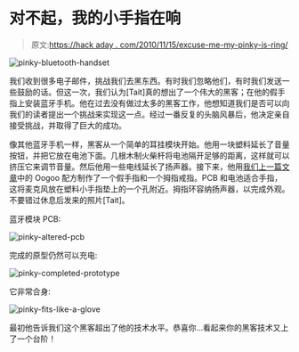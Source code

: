# 对不起，我的小手指在响

> 原文:[https://hack aday . com/2010/11/15/excuse-me-my-pinky-is-ring/](https://hackaday.com/2010/11/15/excuse-me-my-pinky-is-ringing/)

![](../Images/c46bb9758cecef7873b17b033f07093a.png "pinky-bluetooth-handset")

我们收到很多电子邮件，挑战我们去黑东西。有时我们忽略他们，有时我们发送一些鼓励的话。但这一次，我们认为[Tait]真的想出了一个伟大的黑客；在他的假手指上安装蓝牙手机。他在过去没有做过太多的黑客工作，他想知道我们是否可以向我们的读者提出一个挑战来实现这一点。经过一番反复的头脑风暴后，他决定亲自接受挑战，并取得了巨大的成功。

像其他蓝牙手机一样，黑客从一个简单的耳挂模块开始。他用一块塑料延长了音量按钮，并把它放在电池下面。几根木制火柴杆将电池隔开足够的距离，这样就可以挤压它来调节音量。然后他用一些电线延长了扬声器。接下来，他用[我们上一篇文章](http://hackaday.com/2010/10/11/oogoo-a-home-made-sugru-substitute/)中的 Oogoo 配方制作了一个假手指和一个拇指戒指。PCB 和电池适合手指，这将麦克风放在塑料小手指垫上的一个孔附近。拇指环容纳扬声器，以完成外观。不要错过休息后发来的照片[Tait]。

蓝牙模块 PCB:

![](../Images/6b24183937635afcfa7708d31abca420.png "pinky-altered-pcb")

完成的原型仍然可以充电:

![](../Images/0e5ba314eb691e96569eefab1c038614.png "pinky-completed-prototype")

它非常合身:

![](../Images/72fe0f813d7a9c9f5d5d5311af3e8862.png "pinky-fits-like-a-glove")

最初他告诉我们这个黑客超出了他的技术水平。恭喜你…看起来你的黑客技术又上了一个台阶！